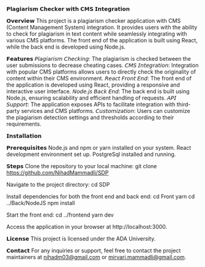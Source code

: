 𝗣𝗹𝗮𝗴𝗶𝗮𝗿𝗶𝘀𝗺 𝗖𝗵𝗲𝗰𝗸𝗲𝗿 𝘄𝗶𝘁𝗵 𝗖𝗠𝗦 𝗜𝗻𝘁𝗲𝗴𝗿𝗮𝘁𝗶𝗼𝗻

𝗢𝘃𝗲𝗿𝘃𝗶𝗲𝘄
This project is a plagiarism checker application with CMS (Content Management System) integration. It provides users with the ability to check for plagiarism in text content while seamlessly integrating with various CMS platforms. The front end of the application is built using React, while the back end is developed using Node.js.

𝗙𝗲𝗮𝘁𝘂𝗿𝗲𝘀
𝘗𝘭𝘢𝘨𝘪𝘢𝘳𝘪𝘴𝘮 𝘊𝘩𝘦𝘤𝘬𝘪𝘯𝘨: The plagiarism is checked between the user submissions to decrease cheating cases.
𝘊𝘔𝘚 𝘐𝘯𝘵𝘦𝘨𝘳𝘢𝘵𝘪𝘰𝘯: Integration with popular CMS platforms allows users to directly check the originality of content within their CMS environment.
𝘙𝘦𝘢𝘤𝘵 𝘍𝘳𝘰𝘯𝘵 𝘌𝘯𝘥: The front end of the application is developed using React, providing a responsive and interactive user interface.
𝘕𝘰𝘥𝘦.𝘫𝘴 𝘉𝘢𝘤𝘬 𝘌𝘯𝘥: The back end is built using Node.js, ensuring scalability and efficient handling of requests.
𝘈𝘗𝘐 𝘚𝘶𝘱𝘱𝘰𝘳𝘵: The application exposes APIs to facilitate integration with third-party services and CMS platforms.
𝘊𝘶𝘴𝘵𝘰𝘮𝘪𝘻𝘢𝘵𝘪𝘰𝘯:  Users can customize the plagiarism detection settings and thresholds according to their requirements.

𝗜𝗻𝘀𝘁𝗮𝗹𝗹𝗮𝘁𝗶𝗼𝗻

𝗣𝗿𝗲𝗿𝗲𝗾𝘂𝗶𝘀𝗶𝘁𝗲𝘀
Node.js and npm or yarn installed on your system.
React development environment set up.
PostgreSql installed and running.

𝗦𝘁𝗲𝗽𝘀
Clone the repository to your local machine:
    git clone https://github.com/NihadMammadli/SDP

Navigate to the project directory:
    cd SDP

Install dependencies for both the front end and back end:
cd Front
yarn
cd ../Back/NodeJS
npm install

Start the front end:
cd ../frontend
yarn dev

Access the application in your browser at http://localhost:3000.

𝗟𝗶𝗰𝗲𝗻𝘀𝗲
This project is licensed under the ADA University.

𝗖𝗼𝗻𝘁𝗮𝗰𝘁
For any inquiries or support, feel free to contact the project maintainers at 
nihadm03@gmail.com or mirvari.mammadli@gmail.com.
